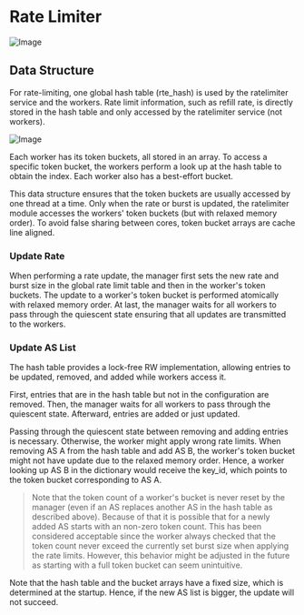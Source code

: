 # Rate Limiter

![Image](ratelimiter.drawio.png "icon")

## Data Structure
For rate-limiting, one global hash table (rte_hash) is used by the ratelimiter service and the workers.
Rate limit information, such as refill rate, is directly stored in the hash table and only accessed by the ratelimiter service (not workers).

![Image](ratelimiter_ds.drawio.svg "icon")

Each worker has its token buckets, all stored in an array.
To access a specific token bucket, the workers perform a look up at the hash table to obtain the index.
Each worker also has a best-effort bucket.

This data structure ensures that the token buckets are usually accessed by one thread at a time.
Only when the rate or burst is updated, the ratelimiter module accesses the workers' token buckets (but with relaxed memory order).
To avoid false sharing between cores, token bucket arrays are cache line aligned.

### Update Rate

When performing a rate update, the manager first sets the new rate and burst size in the global rate limit table and then in the worker's token buckets.
The update to a worker's token bucket is performed atomically with relaxed memory order. At last, the manager waits for all workers to pass through the quiescent state ensuring that all updates are transmitted to the workers.

### Update AS List

The hash table provides a lock-free RW implementation, allowing entries to be updated, removed, and added while workers access it.

First, entries that are in the hash table but not in the configuration are removed.
Then, the manager waits for all workers to pass through the quiescent state.
Afterward, entries are added or just updated.

Passing through the quiescent state between removing and adding entries is necessary. Otherwise, the worker might apply wrong rate limits.
When removing AS A from the hash table and add AS B, the worker's token bucket might not have update due to the relaxed memory order. Hence, a worker looking up AS B in the dictionary would receive the key_id, which points to the token bucket corresponding to AS A.

> Note that the token count of a worker's bucket is never reset by the manager (even if an AS replaces another AS in the hash table as described above).
Because of that it is possible that for a newly added AS starts with an non-zero token count.
This has been considered acceptable since the worker always checked that the token count never exceed the currently set burst size when applying the rate limits.
However, this behavior might be adjusted in the future as starting with a full token bucket can seem unintuitive.

Note that the hash table and the bucket arrays have a fixed size, which is determined at the startup. Hence, if the new AS list is bigger, the update will not succeed.
